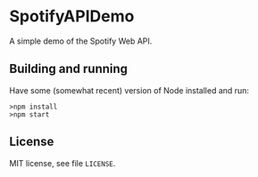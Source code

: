 # SpotifyAPIDemo

A simple demo of the Spotify Web API.

## Building and running

Have some (somewhat recent) version of Node installed and run:

```
>npm install
>npm start
```

## License

MIT license, see file `LICENSE`.
